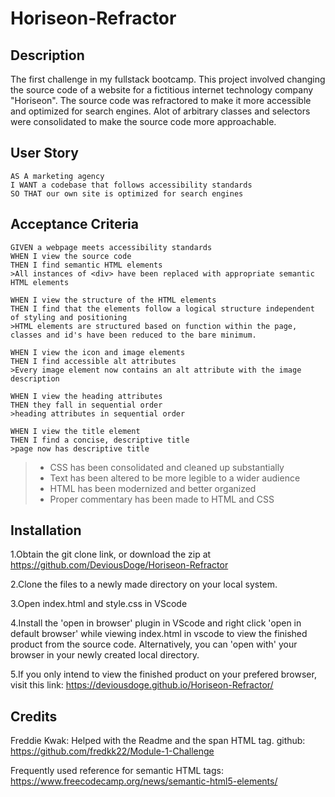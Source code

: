 # Horiseon-Refractor

## Description
The first challenge in my fullstack bootcamp. This project involved changing the source code of a website for a fictitious internet technology company "Horiseon". 
The source code was refractored to make it more accessible and optimized for search engines. Alot of arbitrary classes and selectors were consolidated to make the source code more approachable.

## User Story

```
AS A marketing agency
I WANT a codebase that follows accessibility standards
SO THAT our own site is optimized for search engines
```

## Acceptance Criteria

```
GIVEN a webpage meets accessibility standards
WHEN I view the source code
THEN I find semantic HTML elements
>All instances of <div> have been replaced with appropriate semantic HTML elements

WHEN I view the structure of the HTML elements
THEN I find that the elements follow a logical structure independent of styling and positioning
>HTML elements are structured based on function within the page, classes and id's have been reduced to the bare minimum.

WHEN I view the icon and image elements
THEN I find accessible alt attributes
>Every image element now contains an alt attribute with the image description

WHEN I view the heading attributes
THEN they fall in sequential order
>heading attributes in sequential order

WHEN I view the title element
THEN I find a concise, descriptive title
>page now has descriptive title
```
> * CSS has been consolidated and cleaned up substantially
> * Text has been altered to be more legible to a wider audience
> * HTML has been modernized and better organized
> * Proper commentary has been made to HTML and CSS

## Installation
1.Obtain the git clone link, or download the zip at https://github.com/DeviousDoge/Horiseon-Refractor

2.Clone the files to a newly made directory on your local system. 

3.Open index.html and style.css in VScode

4.Install the 'open in browser' plugin in VScode and right click 'open in default browser' while viewing index.html in vscode to view the finished product from the source code. Alternatively, you can 'open with' your browser in your newly created local directory. 

5.If you only intend to view the finished product on your prefered browser, visit this link: https://deviousdoge.github.io/Horiseon-Refractor/

## Credits
Freddie Kwak: Helped with the Readme and the span HTML tag. github: https://github.com/fredkk22/Module-1-Challenge

Frequently used reference for semantic HTML tags: https://www.freecodecamp.org/news/semantic-html5-elements/



